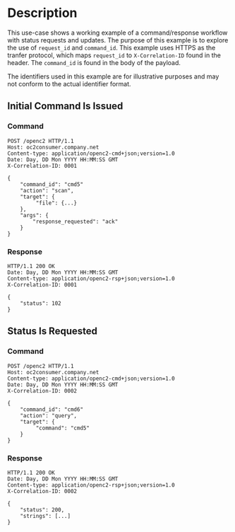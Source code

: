 # Description
This use-case shows a working example of a command/response workflow with status requests and updates. The purpose of this example is to explore the use of `request_id` and `command_id`. This example uses HTTPS as the tranfer protocol, which maps `request_id` to `X-Correlation-ID` found in the header. The `command_id` is found in the body of the payload.

The identifiers used in this example are for illustrative purposes and may not conform to the actual identifier format.

## Initial Command Is Issued
### Command
```
POST /openc2 HTTP/1.1
Host: oc2consumer.company.net
Content-type: application/openc2-cmd+json;version=1.0
Date: Day, DD Mon YYYY HH:MM:SS GMT
X-Correlation-ID: 0001

{	
    "command_id": "cmd5"
    "action": "scan",
    "target": {
         "file": {...}
    },
    "args": {
        "response_requested": "ack"
    }
}
```

### Response
```
HTTP/1.1 200 OK
Date: Day, DD Mon YYYY HH:MM:SS GMT
Content-type: application/openc2-rsp+json;version=1.0
X-Correlation-ID: 0001

{	
    "status": 102
}
```

## Status Is Requested
### Command
```
POST /openc2 HTTP/1.1
Host: oc2consumer.company.net
Content-type: application/openc2-cmd+json;version=1.0
Date: Day, DD Mon YYYY HH:MM:SS GMT
X-Correlation-ID: 0002

{	
    "command_id": "cmd6"
    "action": "query",
    "target": {
         "command": "cmd5"
    }
}
```

### Response
```
HTTP/1.1 200 OK
Date: Day, DD Mon YYYY HH:MM:SS GMT
Content-type: application/openc2-rsp+json;version=1.0
X-Correlation-ID: 0002

{	
    "status": 200,
    "strings": [...]
}
```
